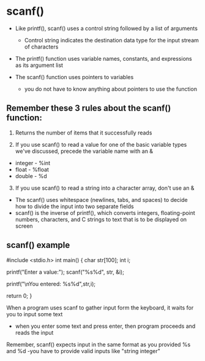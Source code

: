 # scanf()

- Like printf(), scanf() uses a control string followed by a list of arguments
  - Control string indicates the destination data type for the input stream of characters

- The printf() function uses variable names, constants, and expressions as its argument list
- The scanf() function uses pointers to variables
  - you do not have to know anything about pointers to use the function

## Remember these 3 rules about the scanf() function:

1. Returns the number of items that it successfully reads

2. If you use scanf() to read a value for one of the basic variable types we've discussed, precede the variable name with an &
  - integer -  %int
  - float - %float
  - double - %d

3. If you use scanf() to read a string into a character array, don't use an &


- The scanf() uses whitespace (newlines, tabs, and spaces) to decide how to divide the input into two separate fields
- scanf() is the inverse of printf(), which converts integers, floating-point numbers, characters, and C strings to text that is to be displayed on screen

## scanf() example

#include <stdio.h>
int main() {
  char str[100];
  int i;

  printf("Enter a value:");
  scanf("%s%d", str, &i);

  printf("\nYou entered: %s%d",str,i);

  return 0;
}

When a program uses scanf to gather input form the keyboard, it waits for you to input some text
  - when you enter some text and press enter, then program proceeds and reads the input

Remember, scanf() expects input in the same format as you provided %s and %d
  -you have to provide valid inputs like "string integer"